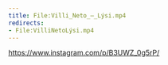 ```yaml
---
title: File:Villi_Neto_–_Lýsi.mp4
redirects:
- File:VilliNetoLýsi.mp4
---
```


https://www.instagram.com/p/B3UWZ_0g5rP/